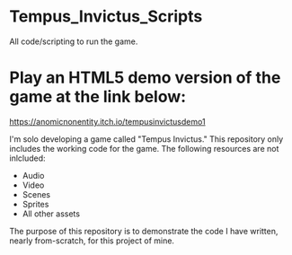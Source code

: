 # Tempus_Invictus_Scripts
 All code/scripting to run the game.

# Play an HTML5 demo version of the game at the link below:
https://anomicnonentity.itch.io/tempusinvictusdemo1

I'm solo developing a game called "Tempus Invictus." This repository only includes the working code for the game. The following resources are not inlcluded:

- Audio
- Video
- Scenes
- Sprites
- All other assets

The purpose of this repository is to demonstrate the code I have written, nearly from-scratch, for this project of mine.